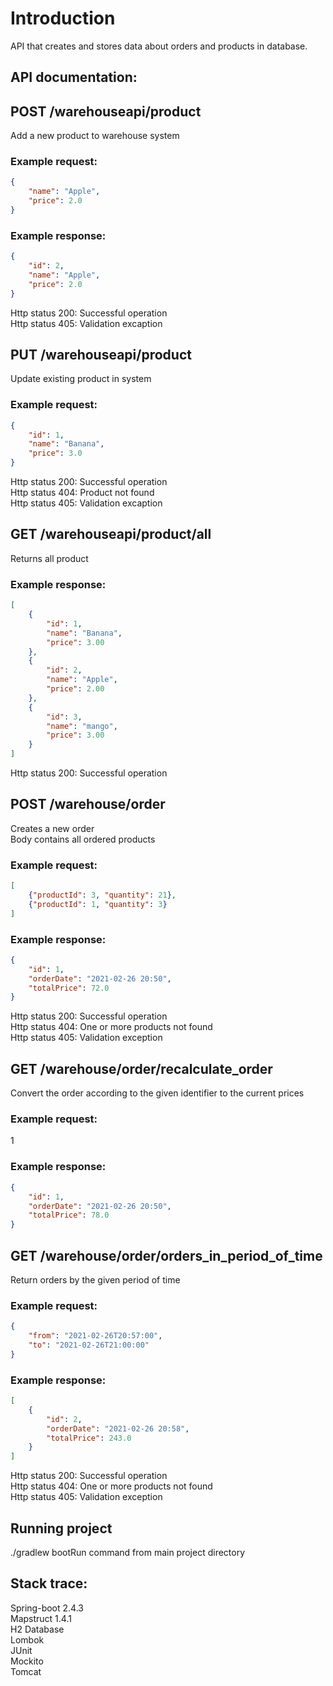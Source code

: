 # Introduction
API that creates and stores data about orders and products in database. 

## API documentation:
## POST /warehouseapi/product
Add a new product to warehouse system
### Example request:
```json
{
    "name": "Apple",
    "price": 2.0
}
```
### Example response:
```json
{
    "id": 2,
    "name": "Apple",
    "price": 2.0
}
```
Http status 200: Successful operation \
Http status 405: Validation excaption
## PUT /warehouseapi/product
Update existing product in system
### Example request:
```json 
{
    "id": 1,
    "name": "Banana",
    "price": 3.0
}
```
Http status 200: Successful operation \
Http status 404: Product not found \
Http status 405: Validation excaption
## GET /warehouseapi/product/all
Returns all product
### Example response:
```json
[
    {
        "id": 1,
        "name": "Banana",
        "price": 3.00
    },
    {
        "id": 2,
        "name": "Apple",
        "price": 2.00
    },
    {
        "id": 3,
        "name": "mango",
        "price": 3.00
    }
]
```
Http status 200: Successful operation
## POST /warehouse/order
Creates a new order \
Body contains all ordered products
### Example request:
```json
[
    {"productId": 3, "quantity": 21},
    {"productId": 1, "quantity": 3}
]
```
### Example response:
```json
{
    "id": 1,
    "orderDate": "2021-02-26 20:50",
    "totalPrice": 72.0
}
```
Http status 200: Successful operation \
Http status 404: One or more products not found \
Http status 405: Validation exception
## GET /warehouse/order/recalculate_order
Convert the order according to the given identifier to the current prices
### Example request:
1
### Example response:
```json
{
    "id": 1,
    "orderDate": "2021-02-26 20:50",
    "totalPrice": 78.0
}
```
## GET /warehouse/order/orders_in_period_of_time
Return orders by the given period of time
### Example request:
```json
{
    "from": "2021-02-26T20:57:00",
    "to": "2021-02-26T21:00:00"
}
```
### Example response:
```json
[
    {
        "id": 2,
        "orderDate": "2021-02-26 20:58",
        "totalPrice": 243.0
    }
]
```
Http status 200: Successful operation \
Http status 404: One or more products not found \
Http status 405: Validation exception
## Running project
./gradlew bootRun command from main project directory
## Stack trace:
Spring-boot 2.4.3 \
Mapstruct 1.4.1 \
H2 Database \
Lombok \
JUnit \
Mockito \
Tomcat
